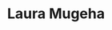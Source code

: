 ---
title: Laura Mugeha
organization: YouthMappers
talk: "OSM Contribution 101: Contributing to OpenStreetMap beyond mapping"
permalink: /speakers/#laura-mugeha
---